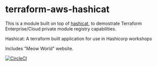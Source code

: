 # terraform-aws-hashicat
This is a module built on top of [hashicat](https://github.com/hashicorp/hashicat-aws), to demostrate Terraform Enterprise/Cloud private module registry capabilities.

Hashicat: A terraform built application for use in Hashicorp workshops

Includes "Meow World" website.


[![CircleCI](https://circleci.com/gh/hashicorp/hashicat-aws.svg?style=svg)](https://circleci.com/gh/hashicorp/hashicat-aws)

